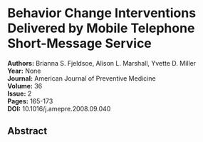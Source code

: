 # Behavior Change Interventions Delivered by Mobile Telephone Short-Message Service

**Authors:** Brianna S. Fjeldsoe, Alison L. Marshall, Yvette D. Miller  
**Year:** None  
**Journal:** American Journal of Preventive Medicine  
**Volume:** 36  
**Issue:** 2  
**Pages:** 165-173  
**DOI:** 10.1016/j.amepre.2008.09.040  

## Abstract



